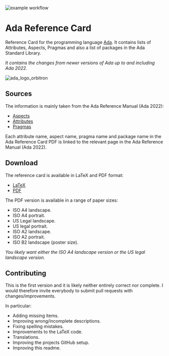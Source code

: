 ![example workflow](https://github.com/github/docs/actions/workflows/generatedocs.yml/badge.svg)

# Ada Reference Card

Reference Card for the programming language [Ada](https://en.wikipedia.org/wiki/Ada_(programming_language)). It contains lists of Attributes, Aspects, Pragmas and also a list of packages in the Ada Standard Library.

*It contains the changes from newer versions of Ada up to and including Ada 2022.*

![ada_logo_orbitron](https://github.com/bracke/AdaReferenceCard/assets/627383/75001354-3eef-4836-94bf-ffdc2c9b0eb1)

## Sources

The information is mainly taken from the Ada Reference Manual (Ada 2022):

- [Aspects](http://www.ada-auth.org/standards/22rm/html/RM-K-1.html)
- [Attributes](http://www.ada-auth.org/standards/22rm/html/RM-K-2.html)
- [Pragmas](http://www.ada-auth.org/standards/22rm/html/RM-L.html)

Each attribute name, aspect name, pragma name and package name in the Ada Reference Card PDF is linked to the relevant page in the Ada Reference Manual (Ada 2022).

## Download

The reference card is available in LaTeX and PDF format:

- [LaTeX](https://github.com/bracke/AdaReferenceCard/blob/main/ada_reference_card_2022_en.tex)
- [PDF](https://github.com/bracke/AdaReferenceCard/releases)

The PDF version is available in a range of paper sizes:

- ISO A4 landscape.
- ISO A4 portrait.
- US Legal landscape.
- US legal portrait.
- ISO A2 landscape.
- ISO A2 portrait.
- ISO B2 landscape (poster size).

*You likely want either the ISO A4 landscape version or the US legal landscape version.*

## Contributing

This is the first version and it is likely neither entirely correct nor complete.
I would therefore invite everybody to submit pull requests with changes/improvements.

In particular:

- Adding missing items.
- Improving wrong/incomplete descriptions.
- Fixing spelling mistakes.
- Improvements to the LaTeX code.
- Translations.
- Improving the projects GitHub setup.
- Improving this readme.
